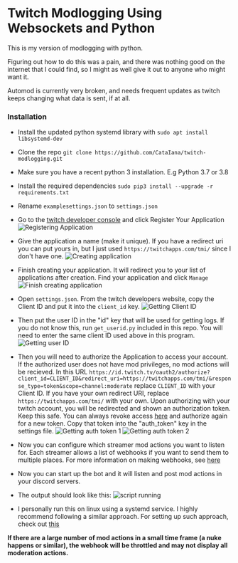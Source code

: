 # Twitch Modlogging Using Websockets and Python
This is my version of modlogging with python.

Figuring out how to do this was a pain, and there was nothing good on the internet that I could find, so I might as well give it out to anyone who might want it.

Automod is currently very broken, and needs frequent updates as twitch keeps changing what data is sent, if at all.

### Installation

* Install the updated python systemd library with `sudo apt install libsystemd-dev` 

* Clone the repo `git clone https://github.com/CataIana/twitch-modlogging.git`

* Make sure you have a recent python 3 installation. E.g Python 3.7 or 3.8

* Install the required dependencies `sudo pip3 install --upgrade -r requirements.txt`

* Rename `examplesettings.json` to `settings.json`

* Go to the [twitch developer console](https://dev.twitch.tv/console) and click Register Your Application
![Registering Application](https://i.catalana.dev/modlogging/devconsole.png)

* Give the application a name (make it unique). If you have a redirect uri you can put yours in, but I just used `https://twitchapps.com/tmi/` since I don't have one.
![Creating application](https://i.catalana.dev/modlogging/createapplication.png)

* Finish creating your application. It will redirect you to your list of applications after creation. Find your application and click `Manage`
![Finish creating application](https://i.catalana.dev/modlogging/manageapplication.png)

* Open `settings.json`. From the twitch developers website, copy the Client ID and put it into the `client_id` key.
![Getting Client ID](https://i.catalana.dev/modlogging/clientid.png)

* Then put the user ID in the "id" key that will be used for getting logs. If you do not know this, run `get_userid.py` included in this repo. You will need to enter the same client ID used above in this program.
![Getting user ID](https://i.catalana.dev/modlogging/getuserid.png)

* Then you will need to authorize the Application to access your account. If the authorized user does not have mod privileges, no mod actions will be recieved. In this URL `https://id.twitch.tv/oauth2/authorize?client_id=CLIENT_ID&redirect_uri=https://twitchapps.com/tmi/&response_type=token&scope=channel:moderate` replace `CLIENT_ID` with your Client ID. If you have your own redirect URI, replace `https://twitchapps.com/tmi/` with your own. Upon authorizing with your twitch account, you will be redirected and shown an authorization token. Keep this safe. You can always revoke access [here](https://www.twitch.tv/settings/connections) and authorize again for a new token. Copy that token into the "auth_token" key in the settings file.
![Getting auth token 1](https://i.catalana.dev/modlogging/getauthtoken1.png)
![Getting auth token 2](https://i.catalana.dev/modlogging/getauthtoken2.png)

* Now you can configure which streamer mod actions you want to listen for. Each streamer allows a list of webhooks if you want to send them to multiple places. For more information on making webhooks, see [here](https://support.discord.com/hc/en-us/articles/228383668-Intro-to-Webhooks)

* Now you can start up the bot and it will listen and post mod actions in your discord servers.
* The output should look like this:
![script running](https://i.catalana.dev/modlogging/running.png)

* I personally run this on linux using a systemd service. I highly recommend following a similar approach. For setting up such approach, check out [this](https://tecadmin.net/setup-autorun-python-script-using-systemd/)

**If there are a large number of mod actions in a small time frame (a nuke happens or similar), the webhook will be throttled and may not display all moderation actions.**
